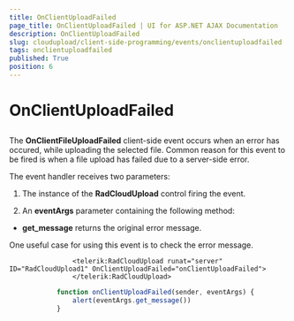 ```yaml
---
title: OnClientUploadFailed
page_title: OnClientUploadFailed | UI for ASP.NET AJAX Documentation
description: OnClientUploadFailed
slug: cloudupload/client-side-programming/events/onclientuploadfailed
tags: onclientuploadfailed
published: True
position: 6
---
```


# OnClientUploadFailed



## 

The __OnClientFileUploadFailed__ client-side event occurs when an error has occured, while uploading the selected file. Common reason for this event to be fired is when a file upload has failed due to a server-side error.

The event handler receives two parameters:

1. The instance of the __RadCloudUpload__ control firing the event.

1. An __eventArgs__ parameter containing the following method:

* __get_message__ returns the original error message.

One useful case for using this event is to check the error message.

````ASPNET
	            <telerik:RadCloudUpload runat="server" ID="RadCloudUpload1" OnClientUploadFailed="onClientUploadFailed">
	            </telerik:RadCloudUpload>
````



````JavaScript
	        function onClientUploadFailed(sender, eventArgs) {
	            alert(eventArgs.get_message())
	        }
````


